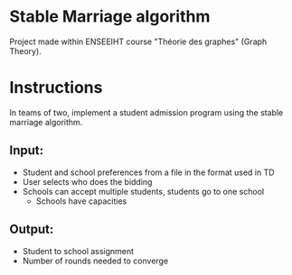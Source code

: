 # Stable Marriage algorithm

Project made within ENSEEIHT course "Théorie des graphes" (Graph Theory).

# Instructions

In teams of two, implement a student admission program using the stable marriage
algorithm.

## Input:
- Student and school preferences from a file in the format used in TD
- User selects who does the bidding
- Schools can accept multiple students, students go to one school
  - Schools have capacities

## Output:
- Student to school assignment
- Number of rounds needed to converge